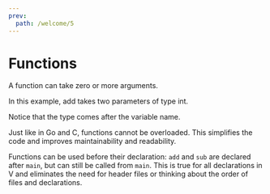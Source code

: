 ```yaml
---
prev:
  path: /welcome/5
---
```

# Functions

A function can take zero or more arguments.

In this example, add takes two parameters of type int.

Notice that the type comes after the variable name.

Just like in Go and C, functions cannot be overloaded. This simplifies
the code and improves maintainability and readability.

Functions can be used before their declaration: `add` and `sub` are
declared after `main`, but can still be called from `main`. This is
true for all declarations in V and eliminates the need for header
files or thinking about the order of files and declarations.

